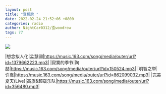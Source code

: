 ```yaml
---
layout: post
title: "登机牌 "
date: 2022-02-24 21:52:06 +0800
categories: radio
author: NightCar0312/歪woodrow
tags: 77
---
```

![]({{site.baseurl}}/images/cover_20220224.jpg)

|想念拟人化|孟慧圆|https://music.163.com/song/media/outer/url?id=1379662223.mp3|
|寂寞的季节|陶喆|https://music.163.com/song/media/outer/url?id=150524.mp3|
|明智之举|许嵩|https://music.163.com/song/media/outer/url?id=862099032.mp3|
|完美夏天(Live)|高旗&超载乐队|https://music.163.com/song/media/outer/url?id=356480.mp3|

